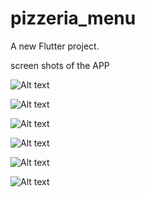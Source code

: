 # pizzeria_menu

A new Flutter project.

screen shots of the APP

![Alt text](ScreenShots/6.png?raw=true "Login page") 

![Alt text](ScreenShots/5.png?raw=true "Google Sing in") 

![Alt text](ScreenShots/1.png?raw=true "Home Page Menu") 

![Alt text](ScreenShots/2.png?raw=true "Prudect Page ")

![Alt text](ScreenShots/3.png?raw=true "Adding Modifier") 

![Alt text](ScreenShots/4.png?raw=true "Google Maps Page") 

 



